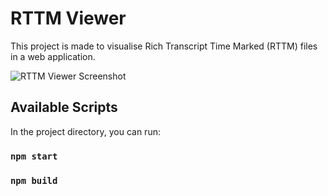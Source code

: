 # RTTM Viewer 

This project is made to visualise Rich Transcript Time Marked (RTTM) files in a web application.

![RTTM Viewer Screenshot](https://i.imgur.com/JkKJoht.png)

## Available Scripts

In the project directory, you can run:

### `npm start`

### `npm build`
